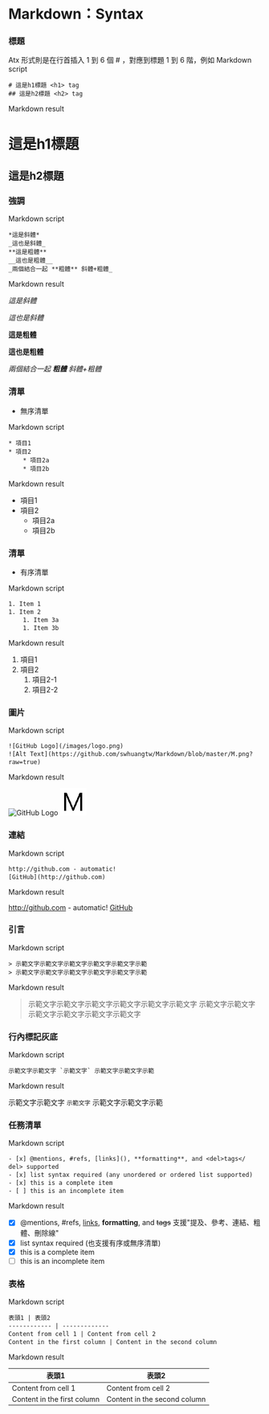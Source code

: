 # Markdown：Syntax

### 標題

Atx 形式則是在行首插入 1 到 6 個 # ，對應到標題 1 到 6 階，例如
Markdown script

    # 這是h1標題 <h1> tag            
    ## 這是h2標題 <h2> tag

Markdown result
# 這是h1標題          
## 這是h2標題 

### 強調

Markdown script

    *這是斜體*
    _這也是斜體_
    **這是粗體**
    __這也是粗體__
    _兩個結合一起 **粗體** 斜體+粗體_

Markdown result

*這是斜體*

_這也是斜體_

**這是粗體**

__這也是粗體__

_兩個結合一起 **粗體** 斜體+粗體_

### 清單

  * 無序清單

Markdown script

    * 項目1
    * 項目2
        * 項目2a
        * 項目2b

Markdown result

* 項目1
* 項目2
  * 項目2a
  * 項目2b

### 清單
  * 有序清單

Markdown script

    1. Item 1
    1. Item 2
        1. Item 3a
        1. Item 3b

Markdown result

1. 項目1
2. 項目2
    1. 項目2-1
    2. 項目2-2

### 圖片 

Markdown script

    ![GitHub Logo](/images/logo.png)
    ![Alt Text](https://github.com/swhuangtw/Markdown/blob/master/M.png?raw=true)

Markdown result

![GitHub Logo](/images/logo.png)
![Alt Text，連結失效時顯示](https://github.com/swhuangtw/Markdown/blob/master/M.png?raw=true)

### 連結 

Markdown script

    http://github.com - automatic!
    [GitHub](http://github.com)

Markdown result

http://github.com - automatic!
[GitHub](http://github.com)

### 引言 

Markdown script

    > 示範文字示範文字示範文字示範文字示範文字示範
    > 示範文字示範文字示範文字示範文字示範文字示範

Markdown result

> 示範文字示範文字示範文字示範文字示範文字示範文字
> 示範文字示範文字示範文字示範文字示範文字示範文字

### 行內標記灰底 

Markdown script

    示範文字示範文字 `示範文字` 示範文字示範文字示範


Markdown result

示範文字示範文字 `示範文字` 示範文字示範文字示範

### 任務清單 

Markdown script

    - [x] @mentions, #refs, [links](), **formatting**, and <del>tags</  del> supported
    - [x] list syntax required (any unordered or ordered list supported)
    - [x] this is a complete item
    - [ ] this is an incomplete item    

Markdown result

- [x] @mentions, #refs, [links](), **formatting**, and <del>tags</del> 支援"提及、參考、連結、粗體、刪除線"
- [x] list syntax required (也支援有序或無序清單)
- [x] this is a complete item
- [ ] this is an incomplete item

### 表格 

Markdown script

    表頭1 | 表頭2
    ------------ | -------------
    Content from cell 1 | Content from cell 2
    Content in the first column | Content in the second column

Markdown result

表頭1 | 表頭2
------------ | -------------
Content from cell 1 | Content from cell 2
Content in the first column | Content in the second column
